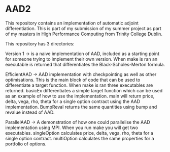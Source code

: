 # AAD2

This repository contains an implementation of automatic adjoint differentiation. This is part of my submission of my summer project as part of my masters in 
High Performance Computing from Trinity College Dublin. 


This repository has 3 directories:

 Version 1 -> is a naive implementation of AAD, included as a starting point for someone trying to implement their own version. When make is ran an executable is
              returned that differentiates the Black-Scholes-Merton formula. 
 
 EfficientAAD -> AAD implementation with checkpointing as well as other optimisations. This is the main block of code that can be used to differentiate a 
                 target function. When make is ran three executables are returned. basicEx differentiates a simple target function which can be used as an 
                 example of how to use the implementation. main will return price, delta, vega, rho, theta for a single option contract using the AAD implementation.
                 BumpReval returns the same quantities using bump and revalue instead of AAD. 
                  
 ParallelAAD -> A demonstration of how one could parallelise the AAD implementation using MPI. When you run make you will get two executables. 
                singleOption calculates price, delta, vega, rho, theta for a single option contract. multiOption calculates the same properties for 
                a portfolio of options. 
